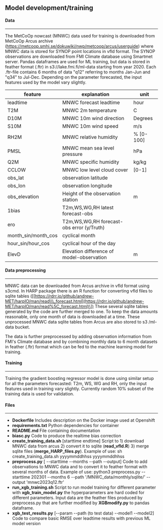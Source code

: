 ## Model development/training

#### Data

* * *

The MetCoOp nowcast (MNWC) data used for training is downloaded from MetCoOp Arcus archive (https://metcoop.smhi.se/dokuwiki/nwp/metcoop/arcus/userguide) where MNWC data is stored for SYNOP point locations in vfld format. The SYNOP observations are downloaded from FMI Climate database using Smartmet server. Pandas dataframes are used for ML training, but data is stored in feather format (.ftr) in s3://lake.fmi.fi/ml-data starting from year 2020. Each .ftr-file contains 6 months of data "q12" referring to months Jan-Jun and "q34" to Jul-Dec. Depending on the parameter forecasted, the input features used by the model vary slightly.

| feature | explanation | unit |
| --- | --- | --- |
| leadtime | MNWC forecast leadtime | hour |
| T2M | MNWC 2m temperature | C   |
| D10M | MNWC 10m wind direction | Degrees |
| S10M | MNWC 10m wind speed | m/s |
| RH2M | MNWC relative humidity | % \[0-100\] |
| PMSL | MNWC mean sea level pressure | hPa |
| Q2M | MNWC specific humidity | kg/kg |
| CCLOW | MNWC low level cloud cover | \[0-1\] |
| obs\_lat | observation latitude |     |
| obs\_lon | observation longitude |     |
| obs\_elevation | Height of the observation station | m   |
| 1bias | T2m,WS,WG,RH latest forecast-obs |     |
| ero | T2m,WS,WG,RH forecast-obs error (y/Truth) |     |
| month\_sin/month\_cos | cyclical month |     |
| hour\_sin/hour\_cos | cyclical hour of the day |     |
| ElevD | Elevation difference of model-observation | m   |

#### Data preprocessing

* * *

MNWC data can be downloaded from Arcus archive in vfld format using s3cmd. In HARP package there is an R function for converting vfld files to sqlite tables (\[[https://rdrr.io/github/andrew-MET/harpIO/man/read\\\_forecast.html](https://rdrr.io/github/andrew-MET/harpIO/man/read%5C_forecast.html)\]) These several sqlite tables generated by the code are further merged to one. To keep the data amounts reasonable, only one month of data is downloaded at a time. These unprocessed MNWC data sqlite tables from Arcus are also stored to s3 /ml-data bucket.

The data is further preprocessed by adding observation information from FMI's Climate database and by combining monthly data to 6 month datasets in feather (.ftr) format which can be fed to the machine learning model for training.

#### Training

* * *

Training the gradient boosting regressor model is done using similar setup for all the parameters forecasted: T2m, WS, WG and RH, only the input features used in training vary slightly. Currently random 10% subset of the training data is used for validation.

#### Files

* * *

- **Dockerfile** Includes description on the Docker image used at Openshift
- **requirements.txt** Python dependencies for container
- **README.md** File containing documentation 
- **biasc.py** Code to produce the realtime bias correction
- **create\_training\_data.sh** \[starttime endtime\] Script to 1) download MNWC data from arcus 2) convert it to sqlite (**read\_vfld.R**) 3) merge sqlite files (**merge\_HARP\_files.py**). Example of use: sh create\_training\_data.sh yyyymmddhhss yyyymmddhhss
- **preprocess.py** \[ --starttime --months --path --output\] Code to add observations to MNWC data and to convert it to feather format with several months of data. Example of use: python3 preprocess.py --starttime 202301 --months 6 --path '/MNWC\_data/monthly/sqlite/' --output 'mnwc2023q12.ftr'
- **run\_xgb\_training.sh** Script to run model training for different parameter with **xgb\_train\_model.py** the hyperparameters are hard coded for different parameters. Input data are the feather files produced by preprocess.py that are further modified by **XGBmodify.py** to pandas dataframe.
- **xgb\_test\_results.py** \[--param --path (to test data) --model1 --model2\] Code to compare basic RMSE over leadtime results with previous ML model version

&nbsp;

&nbsp;
